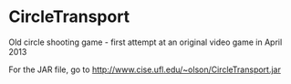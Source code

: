 CircleTransport
===============

Old circle shooting game - first attempt at an original video game in April 2013


For the JAR file, go to http://www.cise.ufl.edu/~olson/CircleTransport.jar

